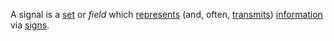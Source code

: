 A signal is a [set](https://github.com/gcassel/Modular-Organization-Terminology/blob/master/terms/set.md) or *field*  which [represents](https://github.com/gcassel/Modular-Organization-Terminology/blob/master/terms/representation.md) (and, often, [transmits](https://github.com/gcassel/Modular-Organization-Terminology/blob/master/terms/transmit.md)) [information](https://github.com/gcassel/Modular-Organization-Terminology/blob/master/terms/information.md) via [signs](https://github.com/gcassel/Modular-Organization-Terminology/blob/master/terms/sign.md).
